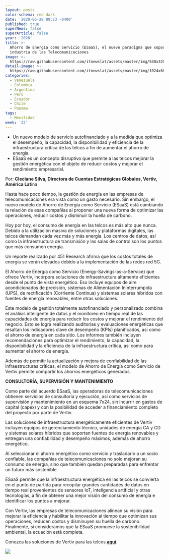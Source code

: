 ```yaml
---
layout: posts
color-schema: red-dark
date: '2020-05-28 09:23 -0400'
published: true
superNews: false
superArticle: false
year: '2020'
title: >-
  Ahorro de Energía como Servicio (ESaaS), el nuevo paradigma que soporta la
  industria de las Telecomunicaciones
image: >-
  https://raw.githubusercontent.com/itnewslat/assets/master/img/540x320/infraestructura-Antenas-p.jpg
detail-image: >-
  https://raw.githubusercontent.com/itnewslat/assets/master/img/1024x680/infraestructura-Antenas-g.jpg
categories:
  - Venezuela
  - Colombia
  - Argentina
  - Perú
  - Ecuador
  - Chile
  - Panama
tags:
  - Movilidad
week: '22'
---
```

- Un nuevo modelo de servicio autofinanciado y a la medida que optimiza el desempeño, la capacidad, la disponibilidad y eficiencia de la infraestructura crítica de las telcos a fin de aumentar el ahorro de energía.
- ESaaS es un concepto disruptivo que permite a las telcos mejorar la gestión energética con el objeto de reducir costos y mejorar el rendimiento empresarial.
 
Por: **Cleciane Silva, Directora de Cuentas Estratégicas Globales, Vertiv, América Lat**ina
 
Hasta hace poco tiempo, la gestión de energía en las empresas de telecomunicaciones era vista como un gasto necesario. Sin embargo, el nuevo modelo de Ahorro de Energía como Servicio (ESaaS) está cambiando la relación de esas compañías al proponer una nueva forma de optimizar las operaciones, reducir costos y disminuir la huella de carbono.
 
Hoy por hoy, el consumo de energía en las telcos es más alto que nunca. Debido a la utilización masiva de soluciones y plataformas digitales, las telcos demandan cada vez más y más energía. Los centros de datos, así como la infraestructura de transmisión y las salas de control son los puntos que más consumen energía. 
 
Un reporte realizado por 451 Research  afirma que los costos totales de energía se verán elevados debido a la implementación de las redes red 5G. 
 
El Ahorro de Energía como Servicio (Energy-Savings-as-a-Service) que ofrece Vertiv, incorpora soluciones de infraestructura altamente eficientes desde el punto de vista energético. Eso incluye equipos de aire acondicionados de precisión, sistemas de Alimentación Ininterrumpida (UPS), de rectificación (Corriente Continua) y sistemas solares híbridos con fuentes de energía renovables, entre otras soluciones.
 
Este modelo de gestión totalmente autofinanciado y personalizado combina el análisis inteligente de datos y el monitoreo en tiempo real de las capacidades de energía para reducir los costos y mejorar el rendimiento del negocio. Esto se logra realizando auditorías y evaluaciones energéticas que resaltan los indicadores clave de desempeño (KPIs) planificados, así como el ahorro de energía en cada sitio. Los informes también incluyen recomendaciones para optimizar el rendimiento, la capacidad, la disponibilidad y la eficiencia de la infraestructura crítica, así como para aumentar el ahorro de energía.
 
Además de permitir la actualización y mejora de confiabilidad de las infraestructuras críticas, el modelo de Ahorro de Energía como Servicio de Vertiv permite compartir los ahorros energéticos generados.
 
**CONSULTORÍA, SUPERVISIÓN Y MANTENIMIENTO**

Como parte del acuerdo ESaaS, las operadoras de telecomunicaciones obtienen servicios de consultoría y ejecución, así como servicios de supervisión y mantenimiento en un esquema 7x24, sin incurrir en gastos de capital (capex) y con la posibilidad de acceder a financiamiento completo del proyecto por parte de Vertiv.
 
Las soluciones de infraestructura energéticamente eficientes de Vertiv incluyen equipos de gerenciamiento técnico, unidades de energía CA y CD y sistemas solares híbridos que soportan fuentes de energía renovables y entregan una confiabilidad y desempeño máximos, además de ahorro energético.
 
Al seleccionar el ahorro energético como servicio y trasladarlo a un socio confiable, las compañías de telecomunicaciones no solo mejoran su consumo de energía, sino que también quedan preparadas para enfrentar un futuro más sostenible.
 
ESaaS permite que la infraestructura energética en las telcos se convierta en el punto de partida para recopilar grandes cantidades de datos en tiempo real provenientes de sensores IoT, inteligencia artificial y otras tecnologías, a fin de obtener una mejor visión del consumo de energía e identificar los puntos a mejorar. 
 
Con Vertiv, las empresas de telecomunicaciones alinean su visión para mejorar la eficiencia y habilitar la innovación al tiempo que optimizan sus operaciones, reducen costos y disminuyen su huella de carbono. Finalmente, si consideramos que la ESaaS promueve la sostenibilidad ambiental, la ecuación está completa.
 
Conozca las soluciones de Vertiv para las telcos **[aquí](https://www.vertiv.com/globalassets/shared/soluciones-de-energia-para-telecomunicaciones.pdf)**.

<img src="https://tracker.metricool.com/c3po.jpg?hash=56f88a41e39ab42c063cc51676587a04"/>